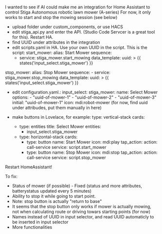 I wanted to see if AI could make me an integration for Home Assistant to control Stiga Autonomous robotic lawn mower (A-series)
For now, it only works to start and stop the mowing session (see below)

- upload folder under custom_components, or use HACS
- edit stiga_api.py and enter the API. (Studio Code Servcer is a great tool for this). Restart HA.
- find UUID under attributes in the integration
- edit scripts.yaml in HA. Use your own UUID in the script. This is the script:
start_mower:
  alias: Start Mower
  sequence:
    - service: stiga_mower.start_mowing
      data_template:
        uuid: >
          {{ states('input_select.stiga_mower') }}

stop_mower:
  alias: Stop Mower
  sequence:
    - service: stiga_mower.stop_mowing
      data_template:
        uuid: >
          {{ states('input_select.stiga_mower') }}

- edit configuration.yaml.:
input_select:
  stiga_mower:
    name: Select Mower
    options:
      - "uuid-of-mower-1"
      - "uuid-of-mower-2"
      - "uuid-of-mower-3"
    initial: "uuid-of-mower-1"
    icon: mdi:robot-mower
(for now, find uuid under attribudes, put them manually in here)

- make buttons in Lovelace, for example:
type: vertical-stack
cards:
  - type: entities
    title: Select Mower
    entities:
      - input_select.stiga_mower
  - type: horizontal-stack
    cards:
      - type: button
        name: Start Mower
        icon: mdi:play
        tap_action:
          action: call-service
          service: script.start_mower
      - type: button
        name: Stop Mower
        icon: mdi:stop
        tap_action:
          action: call-service
          service: script.stop_mower

Restart HomeAssistant!

To fix:
- Status of mower (if possible) - Fixed (status and more attributes, batterystatus updated every 5 minutes)
- Ability to stop it while going to start point. 
- Note: stop button is actually "return to base"
- It seems that the stop button only works if mower is actually mowing, not when calculating route or driving towars starting points (for now)
- Names instead of UUID in input selector, and read UUID automaticly to be inserted in input selector
- More functionalities
